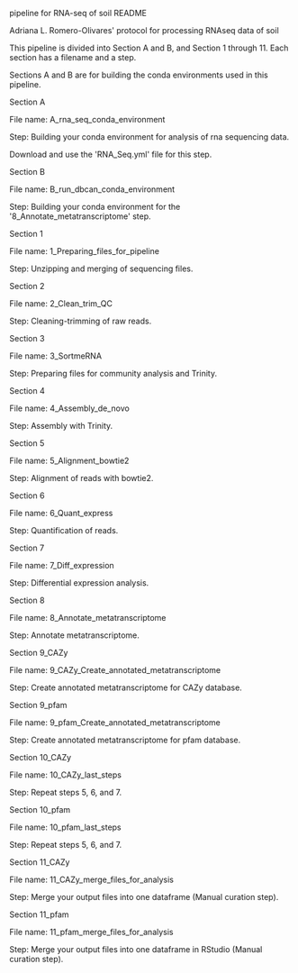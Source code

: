 pipeline for RNA-seq of soil README

Adriana L. Romero-Olivares' protocol for processing RNAseq data of soil

This pipeline is divided into Section A and B, and Section 1 through 11. Each section has a filename and a step.

Sections A and B are for building the conda environments used in this pipeline.

Section A

File name: A_rna_seq_conda_environment

Step: Building your conda environment for analysis of rna sequencing data.

Download and use the 'RNA_Seq.yml' file for this step. 

Section B

File name: B_run_dbcan_conda_environment

Step: Building your conda environment for the '8_Annotate_metatranscriptome' step.

Section 1

File name: 1_Preparing_files_for_pipeline

Step: Unzipping and merging of sequencing files.

Section 2

File name: 2_Clean_trim_QC

Step: Cleaning-trimming of raw reads.

Section 3

File name: 3_SortmeRNA

Step: Preparing files for community analysis and Trinity.

Section 4

File name: 4_Assembly_de_novo

Step: Assembly with Trinity.

Section 5

File name: 5_Alignment_bowtie2

Step: Alignment of reads with bowtie2.

Section 6

File name: 6_Quant_express

Step: Quantification of reads.

Section 7

File  name: 7_Diff_expression

Step: Differential expression analysis.

Section 8

File name: 8_Annotate_metatranscriptome

Step: Annotate metatranscriptome.

Section 9_CAZy

File name: 9_CAZy_Create_annotated_metatranscriptome

Step: Create annotated metatranscriptome for CAZy database.

Section 9_pfam

File name: 9_pfam_Create_annotated_metatranscriptome

Step: Create annotated metatranscriptome for pfam database.

Section 10_CAZy

File name: 10_CAZy_last_steps

Step: Repeat steps 5, 6, and 7.

Section 10_pfam

File name: 10_pfam_last_steps

Step: Repeat steps 5, 6, and 7. 

Section 11_CAZy

File name: 11_CAZy_merge_files_for_analysis

Step: Merge your output files into one dataframe (Manual curation step).

Section 11_pfam

File name: 11_pfam_merge_files_for_analysis

Step: Merge your output files into one dataframe in RStudio (Manual curation step).